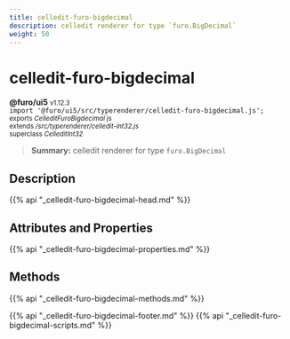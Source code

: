 ```yaml
---
title: celledit-furo-bigdecimal
description: celledit renderer for type `furo.BigDecimal`
weight: 50
---
```


# celledit-furo-bigdecimal
**@furo/ui5** <small>v1.12.3</small>
<br>`import '@furo/ui5/src/typerenderer/celledit-furo-bigdecimal.js';`<small>
<br>exports *CelleditFuroBigdecimal* js
<br>extends */src/typerenderer/celledit-int32.js*
<br>superclass *CelleditInt32*</small>

> **Summary:** celledit renderer for type `furo.BigDecimal`

## Description



{{% api "_celledit-furo-bigdecimal-head.md" %}}

## Attributes and Properties
{{% api "_celledit-furo-bigdecimal-properties.md" %}}




## Methods
{{% api "_celledit-furo-bigdecimal-methods.md" %}}






{{% api "_celledit-furo-bigdecimal-footer.md" %}}
{{% api "_celledit-furo-bigdecimal-scripts.md" %}}
